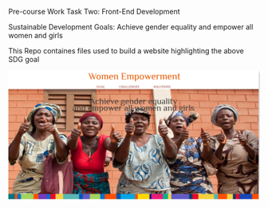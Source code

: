 Pre-course Work Task Two: Front-End Development

Sustainable Development Goals: Achieve gender equality and empower all women and girls

 This Repo containes files used to build a website highlighting the above SDG goal

 ![SDG](img/Screenshot.png)
